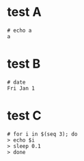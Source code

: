 # test A

```
# echo a
a
```

# test B

```
# date
Fri Jan 1
```

# test C

```
# for i in $(seq 3); do
> echo $i
> sleep 0.1
> done
```
